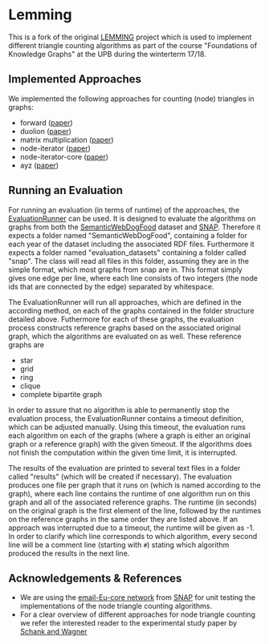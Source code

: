 # Lemming
This is a fork of the original [LEMMING](https://github.com/dice-group/Lemming) project which is used to implement different triangle counting algorithms as part of the course "Foundations of Knowledge Graphs" at the  UPB during the winterterm 17/18. 

## Implemented Approaches
We implemented the following approaches for counting (node) triangles in graphs: 

- forward ([paper](https://www.researchgate.net/publication/221131490_Finding_Counting_and_Listing_All_Triangles_in_Large_Graphs_an_Experimental_Study))
- duolion ([paper](https://www.researchgate.net/publication/221654480_DOULION_Counting_triangles_in_massive_graphs_with_a_coin))
- matrix multiplication ([paper](https://www.researchgate.net/publication/221131490_Finding_Counting_and_Listing_All_Triangles_in_Large_Graphs_an_Experimental_Study))
- node-iterator ([paper](https://www.researchgate.net/publication/221131490_Finding_Counting_and_Listing_All_Triangles_in_Large_Graphs_an_Experimental_Study))
- node-iterator-core ([paper](https://www.researchgate.net/publication/221131490_Finding_Counting_and_Listing_All_Triangles_in_Large_Graphs_an_Experimental_Study))
- ayz ([paper](https://www.researchgate.net/publication/225621879_Finding_and_Counting_Given_Length_Cycles))

## Running an Evaluation
For running an evaluation (in terms of runtime) of the approaches, the [EvaluationRunner](https://github.com/BlackHawkLex/Lemming/blob/master/src/main/java/org/aksw/simba/lemming/tools/EvaluationRunner.java) can be used. It is designed to evaluate the algorithms on graphs from both the [SemanticWebDogFood](http://linkeddatacatalog.dws.informatik.uni-mannheim.de/de/dataset/semantic-web-dog-food) dataset and [SNAP](https://snap.stanford.edu/index.html). Therefore it expects a folder named "SemanticWebDogFood", containing a folder for each year of the dataset including the associated RDF files. Furthermore it expects a folder named "evaluation_datasets" containing a folder called "snap". The class will read all files in this folder, assuming they are in the simple format, which most graphs from snap are in. This format simply gives one edge per line, where each line consists of two integers (the node ids that are connected by the edge) separated by whitespace.

The EvaluationRunner will run all approaches, which are defined in the according method, on each of the graphs contained in the folder structure detailed above. Futhermore for each of these graphs, the evaluation process constructs reference graphs based on the associated original graph, which the algorithms are evaluated on as well. These reference graphs are
- star 
- grid
- ring
- clique
- complete bipartite graph

In order to assure that no algorithm is able to permanently stop the evaluation process, the EvaluationRunner contains a timeout definition, which can be adjusted manually. Using this timeout, the evaluation runs each algorithm on each of the graphs (where a graph is either an original graph or a reference graph) with the given timeout. If the algorithms does not finish the computation within the given time limit, it is interrupted.

The results of the evaluation are printed to several text files in a folder called "results" (which will be created if necessary). The evaluation produces one file per graph that it runs on (which is named according to the graph), where each line contains the runtime of one algorithm run on this graph and all of the associated reference graphs. The runtime (in seconds) on the original graph is the first element of the line, followed by the runtimes on the reference graphs in the same order they are listed above. If an approach was interrupted due to a timeout, the runtime will be given as -1. In order to clarify which line corresponds to which algorithm, every second line will be a comment line (starting with `#`) stating which algorithm produced the results in the next line.

## Acknowledgements & References
- We are using the [email-Eu-core network](https://snap.stanford.edu/data/email-Eu-core.html) from [SNAP](https://snap.stanford.edu/index.html) for unit testing the implementations of the node triangle counting algorithms.
- For a clear overview of different approaches for node triangle counting we refer the interested reader to the experimental study paper by [Schank and Wagner](https://www.researchgate.net/publication/221131490_Finding_Counting_and_Listing_All_Triangles_in_Large_Graphs_an_Experimental_Study)




